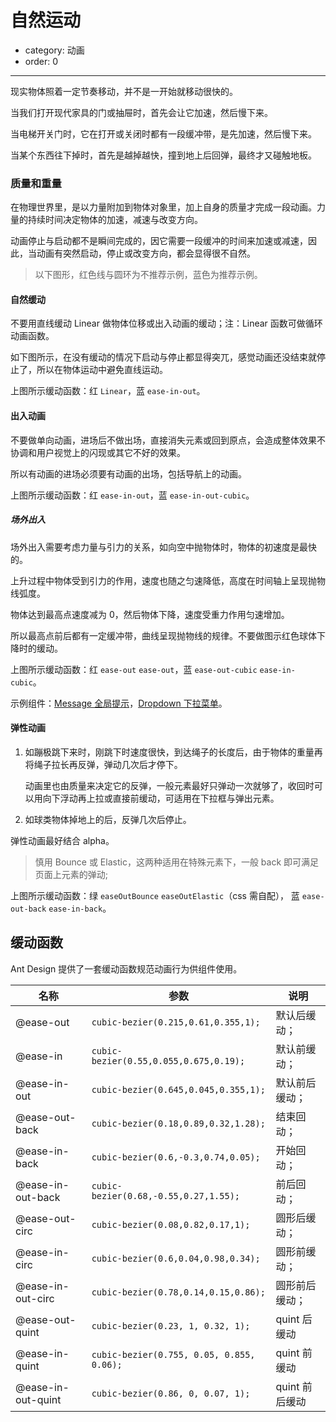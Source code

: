 # 自然运动

- category: 动画
- order: 0

---

现实物体照着一定节奏移动，并不是一开始就移动很快的。

当我们打开现代家具的门或抽屉时，首先会让它加速，然后慢下来。

当电梯开关门时，它在打开或关闭时都有一段缓冲带，是先加速，然后慢下来。

当某个东西往下掉时，首先是越掉越快，撞到地上后回弹，最终才又碰触地板。


### 质量和重量

在物理世界里，是以力量附加到物体对象里，加上自身的质量才完成一段动画。力量的持续时间决定物体的加速，减速与改变方向。

动画停止与启动都不是瞬间完成的，因它需要一段缓冲的时间来加速或减速，因此，当动画有突然启动，停止或改变方向，都会显得很不自然。

> 以下图形，红色线与圆环为不推荐示例，蓝色为推荐示例。

#### 自然缓动

不要用直线缓动 Linear 做物体位移或出入动画的缓动；注：Linear 函数可做循环动画函数。

如下图所示，在没有缓动的情况下启动与停止都显得突兀，感觉动画还没结束就停止了，所以在物体运动中避免直线运动。

<script src="/static/TweenMax.min.js"></script>
<script src="/static/motion.js"></script>
<div id="J-Linear"></div>

<script>
$(function (){
new Motion("#J-Linear",{lineData:[{stroke:"#f2666c"},{stroke:"#71B5DE",openEaseName:"easeInOutQuad",endEaseName:"easeInOutQuad"},],mask:false});
})
</script>


上图所示缓动函数：红 `Linear`，蓝 `ease-in-out`。


#### 出入动画

不要做单向动画，进场后不做出场，直接消失元素或回到原点，会造成整体效果不协调和用户视觉上的闪现或其它不好的效果。

所以有动画的进场必须要有动画的出场，包括导航上的动画。

<div id="J-Symmetric"></div>

<script>
$(function (){
new Motion("#J-Symmetric",{lineData:[
{openEaseName:"easeInOutQuad",endEaseName:"null",stroke:"#f2666c"},
{stroke:"#71B5DE",openEaseName:"easeInOutCubic",endEaseName:"easeInOutCubic"}],
mask:false,exposure:"top"});
})
</script>

上图所示缓动函数：红 `ease-in-out`，蓝 `ease-in-out-cubic`。


##### 场外出入

场外出入需要考虑力量与引力的关系，如向空中抛物体时，物体的初速度是最快的。

上升过程中物体受到引力的作用，速度也随之匀速降低，高度在时间轴上呈现抛物线弧度。

物体达到最高点速度减为 0，然后物体下降，速度受重力作用匀速增加。

所以最高点前后都有一定缓冲带，曲线呈现抛物线的规律。不要做图示红色球体下降时的缓动。

<div id="J-Entry"></div>

<script>
$(function (){
new Motion("#J-Entry",{lineData:[
{openEaseName:"easeOutQuad",endEaseName:"easeOutQuad",stroke:"#f2666c"},
{stroke:"#71B5DE",openEaseName:"easeOutCubic",endEaseName:"easeInCubic"}],
mask:true,exposure:"bottom"});
})
</script>

上图所示缓动函数：红 `ease-out` `ease-out`，蓝 `ease-out-cubic` `ease-in-cubic`。

示例组件：[Message 全局提示](/components/message/)，[Dropdown 下拉菜单](/components/dropdown/)。

#### 弹性动画

1. 如蹦极跳下来时，刚跳下时速度很快，到达绳子的长度后，由于物体的重量再将绳子拉长再反弹，弹动几次后才停下。

   动画里也由质量来决定它的反弹，一般元素最好只弹动一次就够了，收回时可以用向下浮动再上拉或直接前缓动，可适用在下拉框与弹出元素。

2. 如球类物体掉地上的后，反弹几次后停止。

  弹性动画最好结合 alpha。

> 慎用 Bounce 或 Elastic，这两种适用在特殊元素下，一般 back 即可满足页面上元素的弹动;

<div id="J-Back"></div>

<script>
$(function (){
new Motion("#J-Back",{lineData:[
{openEaseName:"easeOutBounce",endEaseName:"easeOutElastic",stroke:"#70f266"},
{stroke:"#71B5DE",openEaseName:"easeOutBack",endEaseName:"easeInOutBack"}],
mask:false,exposure:"top"});
})
</script>

上图所示缓动函数：绿 `easeOutBounce` `easeOutElastic`（css 需自配）， 蓝 `ease-out-back` `ease-in-back`。


## 缓动函数

Ant Design 提供了一套缓动函数规范动画行为供组件使用。

|名称               |参数                                      |说明                |
|-------------------|------------------------------------------|---------------------------|
|@ease-out          | `cubic-bezier(0.215,0.61,0.355,1);`   |默认后缓动；                  |
|@ease-in           | `cubic-bezier(0.55,0.055,0.675,0.19);`|默认前缓动；                 |
|@ease-in-out       | `cubic-bezier(0.645,0.045,0.355,1);`  |默认前后缓动；                |
|@ease-out-back     | `cubic-bezier(0.18,0.89,0.32,1.28);`  |结束回动；                    |
|@ease-in-back      | `cubic-bezier(0.6,-0.3,0.74,0.05);`   |开始回动；                   |
|@ease-in-out-back  | `cubic-bezier(0.68,-0.55,0.27,1.55);` |前后回动；                   |
|@ease-out-circ     | `cubic-bezier(0.08,0.82,0.17,1);`     |圆形后缓动；                 |
|@ease-in-circ      | `cubic-bezier(0.6,0.04,0.98,0.34);`   |圆形前缓动；                 |
|@ease-in-out-circ  | `cubic-bezier(0.78,0.14,0.15,0.86);`  |圆形前后缓动；                   |
|@ease-out-quint    | `cubic-bezier(0.23, 1, 0.32, 1);`|  quint 后缓动|
|@ease-in-quint     | `cubic-bezier(0.755, 0.05, 0.855, 0.06);`|quint 前缓动|
|@ease-in-out-quint | `cubic-bezier(0.86, 0, 0.07, 1);`| quint 前后缓动|
